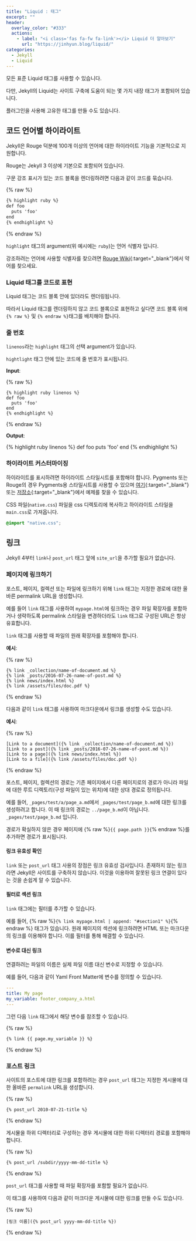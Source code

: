 ```yaml
---
title: "Liquid : 태그"
excerpt: ""
header:
  overlay_color: "#333"
  actions:
    - label: "<i class='fas fa-fw fa-link'></i> Liquid 더 알아보기"
      url: "https://jinhyun.blog/liquid/"
categories:
  - Jekyll
  - Liquid
---
```


모든 표준 Liquid 태그를 사용할 수 있습니다.

다만, Jekyll의 Liquid는 사이트 구축에 도움이 되는 몇 가지 내장 태그가 포함되어 있습니다.

플러그인을 사용해 고유한 태그를 만들 수도 있습니다.

## 코드 언어별 하이라이트

Jekyll은 Rouge 덕분에 100개 이상의 언어에 대한 하이라이트 기능을 기본적으로 지원합니다.

Rouge는 Jekyll 3 이상에 기본으로 포함되어 있습니다.

구문 강조 표시가 있는 코드 블록을 렌더링하려면 다음과 같이 코드를 묶습니다.

{% raw %}

```md
{% highlight ruby %}
def foo
  puts 'foo'
end
{% endhighlight %}
```

{% endraw %}

`highlight` 태그의 argument(위 예시에는 `ruby`)는 언어 식별자 입니다.

강조하려는 언어에 사용할 식별자를 찾으려면 [Rouge Wiki](https://github.com/rouge-ruby/rouge/wiki/List-of-supported-languages-and-lexers){:target="_blank"}에서 약어를 찾으세요.

### Liquid 태그를 코드로 표현

Liquid 태그는 코드 블록 안에 있더라도 렌더링됩니다.

따라서 Liquid 태그를 렌더링하지 않고 코드 블록으로 표현하고 싶다면 코드 블록 위에 <code>{&#37; raw &#37;}</code> 및 <code>{&#37; endraw &#37;}</code>태그를 배치해야 합니다.

### 줄 번호

`linenos`라는 `highlight` 태그의 선택 argument가 있습니다.

`hightlight` 태그 안에 있는 코드에 줄 번호가 표시됩니다.

**Input**:

{% raw %}

```liquid
{% highlight ruby linenos %}
def foo
  puts 'foo'
end
{% endhighlight %}
```

{% endraw %}

**Output**:

{% highlight ruby linenos %}
def foo
  puts 'foo'
end
{% endhighlight %}

### 하이라이트 커스터마이징

하이라이트를 표시하려면 하이라이트 스타일시트를 포함해야 합니다. Pygments 또는 Rouge의 경우 Pygments용 스타일시트를 사용할 수 있으며 [여기](https://jwarby.github.io/jekyll-pygments-themes/languages/ruby.html){:target="_blank"} 또는 [저장소](https://github.com/jwarby/jekyll-pygments-themes){:target="_blank"}에서 예제를 찾을 수 있습니다.

CSS 파일(`native.css`) 파일을 css 디렉토리에 복사하고 하이라이트 스타일을 `main.css`로 가져옵니다.

```css
@import "native.css";
```

## 링크

Jekyll 4부터 `link`나 `post_url` 태그 앞에 `site_url`을 추가할 필요가 없습니다.

### 페이지에 링크하기

포스트, 페이지, 컬렉션 또는 파일에 링크하기 위해 `link` 태그는 지정한 경로에 대한 올바른 permalink URL을 생성합니다.

예를 들어 `link` 태그를 사용하여 `mypage.html`에 링크하는 경우 파일 확장자를 포함하거나 생략하도록 permalink 스타일을 변경하더라도 `link` 태그로 구성된 URL은 항상 유효합니다.

`link` 태그를 사용할 때 파일의 원래 확장자를 포함해야 합니다.

**예시**:

{% raw %}

```liquid
{% link _collection/name-of-document.md %}
{% link _posts/2016-07-26-name-of-post.md %}
{% link news/index.html %}
{% link /assets/files/doc.pdf %}
```

{% endraw %}

다음과 같이 `link` 태그를 사용하여 마크다운에서 링크를 생성할 수도 있습니다.

**예시**:

{% raw %}

```liquid
[Link to a document]({% link _collection/name-of-document.md %})
[Link to a post]({% link _posts/2016-07-26-name-of-post.md %})
[Link to a page]({% link news/index.html %})
[Link to a file]({% link /assets/files/doc.pdf %})
```

{% endraw %}

포스트, 페이지, 컬렉션의 경로는 기존 페이지에서 다른 페이지로의 경로가 아니라 파일에 대한 루트 디렉토리(구성 파일이 있는 위치)에 대한 상대 경로로 정의됩니다.

예를 들어, `_pages/test/a/page_a.md`에서 `_pages/test/page_b.md`에 대한 링크를 생성하려고 합니다. 이 때 링크의 경로는 `../page_b.md`이 아닙니다. `_pages/test/page_b.md` 입니다.

경로가 확실하지 않은 경우 페이지에 {% raw %}`{{ page.path }}`{% endraw %}를 추가하면 경로가 표시됩니다.

#### 링크 유효성 확인

`link` 또는 `post_url` 태그 사용의 장점은 링크 유효성 검사입니다. 존재하지 않는 링크라면 Jekyll은 사이트를 구축하지 않습니다. 이것을 이용하여 잘못된 링크 연결이 있다는 것을 손쉽게 알 수 있습니다.

#### 필터로 섹션 링크

`link` 태그에는 필터를 추가할 수 있습니다.

예를 들어, {% raw %}`{% link mypage.html | append: "#section1" %}`{% endraw %} 태그가 있습니다. 원래 페이지의 섹션에 링크하려면 HTML 또는 마크다운의 링크를 이용해야 합니다. 이를 필터를 통해 해결할 수 있습니다.

#### 변수로 대신 링크

연결하려는 파일의 이름은 실제 파일 이름 대신 변수로 지정할 수 있습니다.

예를 들어, 다음과 같이 Yaml Front Matter에 변수를 정의할 수 있습니다.

```yaml
---
title: My page
my_variable: footer_company_a.html
---
```

그런 다음 `link` 태그에서 해당 변수를 참조할 수 있습니다.

{% raw %}

```liquid
{% link {{ page.my_variable }} %}
```

{% endraw %}

### 포스트 링크

사이트의 포스트에 대한 링크를 포함하려는 경우 `post_url` 태그는 지정한 게시물에 대한 올바른 `permalink` URL을 생성합니다.

{% raw %}

```liquid
{% post_url 2010-07-21-title %}
```

{% endraw %}

게시물을 하위 디렉터리로 구성하는 경우 게시물에 대한 하위 디렉터리 경로를 포함해야 합니다.

{% raw %}

```liquid
{% post_url /subdir/yyyy-mm-dd-title %}
```

{% endraw %}

`post_url` 태그를 사용할 때 파일 확장자를 포함할 필요가 없습니다.

이 태그를 사용하여 다음과 같이 마크다운 게시물에 대한 링크를 만들 수도 있습니다.

{% raw %}

```liquid
[링크 이름]({% post_url yyyy-mm-dd-title %})
```

{% endraw %}
